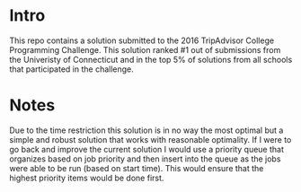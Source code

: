 # Intro
This repo contains a solution submitted to the 2016 TripAdvisor College Programming Challenge. This solution ranked #1 out of submissions from the Univeristy of Connecticut and in the top 5% of solutions from all schools that participated in the challenge.

# Notes
Due to the time restriction this solution is in no way the most optimal but a simple and robust solution that works with reasonable optimality. If I were to go back and improve the current solution I would use a priority queue that organizes based on job priority and then insert into the queue as the jobs were able to be run (based on start time). This would ensure that the highest priority items would be done first.
